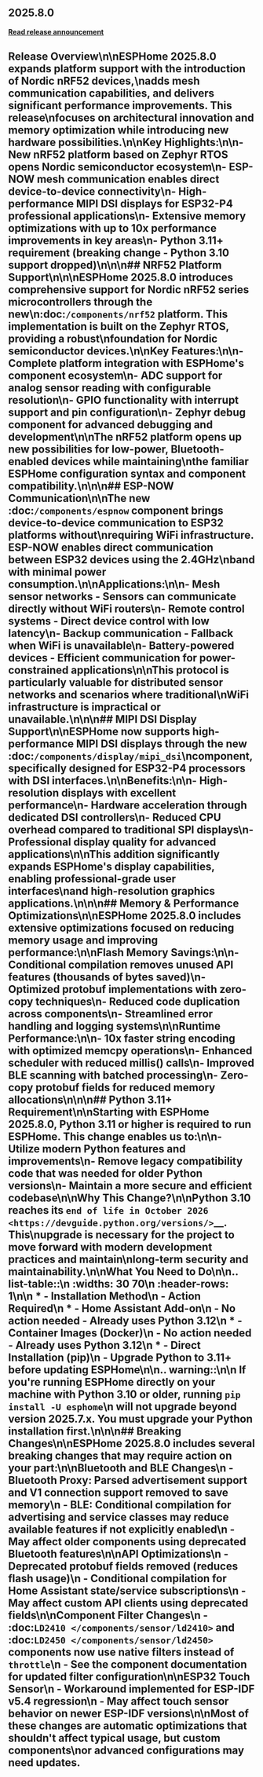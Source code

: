 ## 2025.8.0

[**Read release announcement**](https://esphome.io/changelog/2025.8.0)

## Release Overview\\n\\nESPHome 2025.8.0 expands platform support with the introduction of Nordic nRF52 devices,\\nadds mesh communication capabilities, and delivers significant performance improvements. This release\\nfocuses on architectural innovation and memory optimization while introducing new hardware possibilities.\\n\\n**Key Highlights:**\\n\\n- **New nRF52 platform** based on Zephyr RTOS opens Nordic semiconductor ecosystem\\n- **ESP-NOW mesh communication** enables direct device-to-device connectivity\\n- **High-performance MIPI DSI displays** for ESP32-P4 professional applications\\n- **Extensive memory optimizations** with up to 10x performance improvements in key areas\\n- **Python 3.11+ requirement** (breaking change - Python 3.10 support dropped)\\n\\n\\n## NRF52 Platform Support\\n\\n\\nESPHome 2025.8.0 introduces comprehensive support for Nordic nRF52 series microcontrollers through the new\\n:doc:`/components/nrf52` platform. This implementation is built on the Zephyr RTOS, providing a robust\\nfoundation for Nordic semiconductor devices.\\n\\n**Key Features:**\\n\\n- **Complete platform integration** with ESPHome\'s component ecosystem\\n- **ADC support** for analog sensor reading with configurable resolution\\n- **GPIO functionality** with interrupt support and pin configuration\\n- **Zephyr debug component** for advanced debugging and development\\n\\nThe nRF52 platform opens up new possibilities for low-power, Bluetooth-enabled devices while maintaining\\nthe familiar ESPHome configuration syntax and component compatibility.\\n\\n\\n## ESP-NOW Communication\\n\\nThe new :doc:`/components/espnow` component brings device-to-device communication to ESP32 platforms without\\nrequiring WiFi infrastructure. ESP-NOW enables direct communication between ESP32 devices using the 2.4GHz\\nband with minimal power consumption.\\n\\n**Applications:**\\n\\n- **Mesh sensor networks** - Sensors can communicate directly without WiFi routers\\n- **Remote control systems** - Direct device control with low latency\\n- **Backup communication** - Fallback when WiFi is unavailable\\n- **Battery-powered devices** - Efficient communication for power-constrained applications\\n\\nThis protocol is particularly valuable for distributed sensor networks and scenarios where traditional\\nWiFi infrastructure is impractical or unavailable.\\n\\n\\n## MIPI DSI Display Support\\n\\nESPHome now supports high-performance MIPI DSI displays through the new :doc:`/components/display/mipi_dsi`\\ncomponent, specifically designed for ESP32-P4 processors with DSI interfaces.\\n\\n**Benefits:**\\n\\n- **High-resolution displays** with excellent performance\\n- **Hardware acceleration** through dedicated DSI controllers\\n- **Reduced CPU overhead** compared to traditional SPI displays\\n- **Professional display quality** for advanced applications\\n\\nThis addition significantly expands ESPHome\'s display capabilities, enabling professional-grade user interfaces\\nand high-resolution graphics applications.\\n\\n\\n## Memory & Performance Optimizations\\n\\nESPHome 2025.8.0 includes extensive optimizations focused on reducing memory usage and improving performance:\\n\\n**Flash Memory Savings:**\\n\\n- Conditional compilation removes unused API features (thousands of bytes saved)\\n- Optimized protobuf implementations with zero-copy techniques\\n- Reduced code duplication across components\\n- Streamlined error handling and logging systems\\n\\n**Runtime Performance:**\\n\\n- 10x faster string encoding with optimized memcpy operations\\n- Enhanced scheduler with reduced millis() calls\\n- Improved BLE scanning with batched processing\\n- Zero-copy protobuf fields for reduced memory allocations\\n\\n\\n## Python 3.11+ Requirement\\n\\nStarting with ESPHome 2025.8.0, **Python 3.11 or higher is required** to run ESPHome. This change enables us to:\\n\\n- Utilize modern Python features and improvements\\n- Remove legacy compatibility code that was needed for older Python versions\\n- Maintain a more secure and efficient codebase\\n\\n**Why This Change?**\\n\\nPython 3.10 reaches its `end of life in October 2026 <https://devguide.python.org/versions/>`__. This\\nupgrade is necessary for the project to move forward with modern development practices and maintain\\nlong-term security and maintainability.\\n\\n**What You Need to Do**\\n\\n.. list-table::\\n    :widths: 30 70\\n    :header-rows: 1\\n\\n    * - Installation Method\\n      - Action Required\\n    * - Home Assistant Add-on\\n      - **No action needed** - Already uses Python 3.12\\n    * - Container Images (Docker)\\n      - **No action needed** - Already uses Python 3.12\\n    * - Direct Installation (pip)\\n      - **Upgrade Python to 3.11+** before updating ESPHome\\n\\n.. warning::\\n\\n    If you\'re running ESPHome directly on your machine with Python 3.10 or older, running ``pip install -U esphome``\\n    will not upgrade beyond version 2025.7.x. You must upgrade your Python installation first.\\n\\n\\n## Breaking Changes\\n\\nESPHome 2025.8.0 includes several breaking changes that may require action on your part:\\n\\n**Bluetooth and BLE Changes**\\n   - Bluetooth Proxy: Parsed advertisement support and V1 connection support removed to save memory\\n   - BLE: Conditional compilation for advertising and service classes may reduce available features if not explicitly enabled\\n   - May affect older components using deprecated Bluetooth features\\n\\n**API Optimizations**\\n   - Deprecated protobuf fields removed (reduces flash usage)\\n   - Conditional compilation for Home Assistant state/service subscriptions\\n   - May affect custom API clients using deprecated fields\\n\\n**Component Filter Changes**\\n   - :doc:`LD2410 </components/sensor/ld2410>` and :doc:`LD2450 </components/sensor/ld2450>` components now use native filters instead of ``throttle``\\n   - See the component documentation for updated filter configuration\\n\\n**ESP32 Touch Sensor**\\n   - Workaround implemented for ESP-IDF v5.4 regression\\n   - May affect touch sensor behavior on newer ESP-IDF versions\\n\\nMost of these changes are automatic optimizations that shouldn\'t affect typical usage, but custom components\\nor advanced configurations may need updates.
